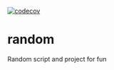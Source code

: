 [![codecov](https://codecov.io/gh/thegostisdead/random/branch/main/graph/badge.svg?token=37F11I236A)](https://codecov.io/gh/thegostisdead/random)
# random
Random script and project for fun
